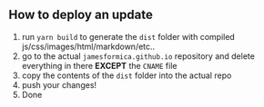 ## How to deploy an update

1. run `yarn build` to generate the `dist` folder with compiled js/css/images/html/markdown/etc..
2. go to the actual `jamesformica.github.io` repository and delete everything in there **EXCEPT** the `CNAME` file
3. copy the contents of the `dist` folder into the actual repo
4. push your changes!
5. Done
